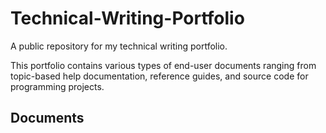 # Technical-Writing-Portfolio
A public repository for my technical writing portfolio.

This portfolio contains various types of end-user documents ranging from topic-based help documentation, reference guides, and source code for programming projects. 

## Documents
  
